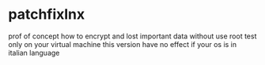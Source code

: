 # patchfixlnx
prof of concept how to encrypt and lost important data without use root test only on your virtual machine
this version have no effect if your os is in italian language
